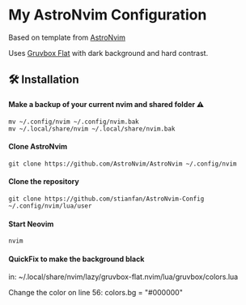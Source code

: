 # My AstroNvim Configuration 

Based on template from [AstroNvim](https://github.com/AstroNvim/AstroNvim)

Uses [Gruvbox Flat](https://github.com/eddyekofo94/gruvbox-flat.nvim) with dark background and hard contrast.



## 🛠️ Installation

#### Make a backup of your current nvim and shared folder ⚠️

```shell
mv ~/.config/nvim ~/.config/nvim.bak
mv ~/.local/share/nvim ~/.local/share/nvim.bak
```

#### Clone AstroNvim

```shell
git clone https://github.com/AstroNvim/AstroNvim ~/.config/nvim
```

#### Clone the repository

```shell
git clone https://github.com/stianfan/AstroNvim-Config ~/.config/nvim/lua/user
```

#### Start Neovim

```shell
nvim
```

#### QuickFix to make the background black

in:
~/.local/share/nvim/lazy/gruvbox-flat.nvim/lua/gruvbox/colors.lua

Change the color on line 56:
	colors.bg = "#000000"
